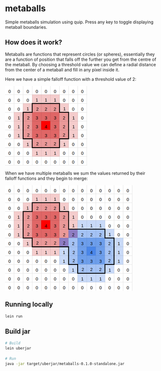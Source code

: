 # metaballs

Simple metaballs simulation using quip. Press any key to toggle displaying metaball boundaries.

## How does it work?

Metaballs are functions that represent circles (or spheres), essentially they are a function of position that falls off the further you get from the centre of the metaball. By choosing a threshold value we can define a radial distance from the center of a metaball and fill in any pixel inside it.

Here we have a simple falloff function with a threshold value of 2:

![single metaball](resources/single.png)

When we have multiple metaballs we sum the values returned by their falloff functions and they begin to merge:

![double metaball](resources/double.png)

## Running locally

``` bash
lein run
```

## Build jar

``` bash
# Build
lein uberjar

# Run
java -jar target/uberjar/metaballs-0.1.0-standalone.jar
```
